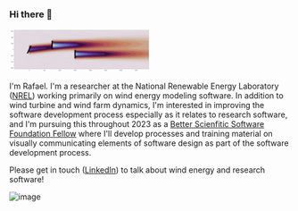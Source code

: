 ### Hi there 👋

<img src="gch.gif" width=50%>

I'm Rafael. I'm a researcher at the National Renewable Energy Laboratory ([NREL](https://www.nrel.gov))
working primarily on wind energy modeling software. In addition to wind turbine and wind farm
dynamics, I'm interested in improving the software development process especially as it relates
to research software, and I'm pursuing this throughout 2023 as a
[Better Scienfitic Software Foundation Fellow](https://bssw.io/pages/meet-our-fellows) where I'll
develop processes and training material on visually communicating elements of software design as
part of the software development process.

Please get in touch ([LinkedIn](https://www.linkedin.com/in/rafmudaf/)) to talk about wind energy
and research software!

![image](https://hits.seeyoufarm.com/api/count/incr/badge.svg?url=https%3A%2F%2Fgithub.com%2Frafmudaf1212%2Fhit-counter)


<!--
**rafmudaf/rafmudaf** is a ✨ _special_ ✨ repository because its `README.md` (this file) appears on your GitHub profile.

Here are some ideas to get you started:

- 🔭 I’m currently working on ...
- 🌱 I’m currently learning ...
- 👯 I’m looking to collaborate on ...
- 🤔 I’m looking for help with ...
- 💬 Ask me about ...
- 📫 How to reach me: ...
- 😄 Pronouns: ...
- ⚡ Fun fact: ...
-->
